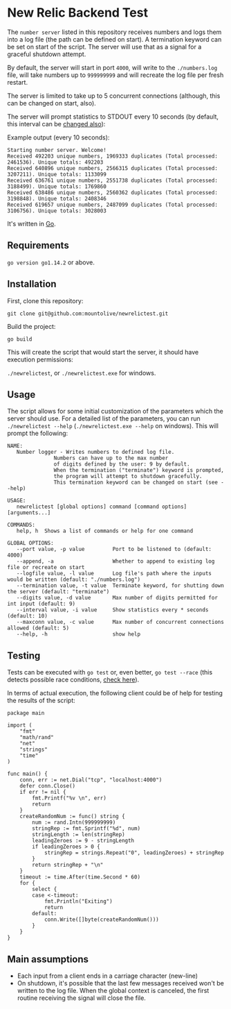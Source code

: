 # New Relic Backend Test

The `number server` listed in this repository receives numbers and logs them into a log file 
(the path can be defined on start). A termination keyword can be set on start of the script. The server
will use that as a signal for a graceful shutdown attempt.

By default, the server will start in port `4000`, will write to the `./numbers.log` file,
will take numbers up to `999999999` and will recreate the log file per fresh restart.

The server is limited to take up to 5 concurrent connections (although, this can be changed on start, also).

The server will prompt statistics to STDOUT every 10 seconds (by default, this interval can be [changed also](#usage)):

Example output (every 10 seconds):
```
Starting number server. Welcome!
Received 492203 unique numbers, 1969333 duplicates (Total processed: 2461536). Unique totals: 492203
Received 640896 unique numbers, 2566315 duplicates (Total processed: 3207211). Unique totals: 1133099
Received 636761 unique numbers, 2551738 duplicates (Total processed: 3188499). Unique totals: 1769860
Received 638486 unique numbers, 2560362 duplicates (Total processed: 3198848). Unique totals: 2408346
Received 619657 unique numbers, 2487099 duplicates (Total processed: 3106756). Unique totals: 3028003

```

It's written in [Go](https://golang.org/).

## Requirements

`go version go1.14.2` or above.

## Installation

First, clone this repository:

`git clone git@github.com:mountolive/newrelictest.git`

Build the project:

`go build`

This will create the script that would start the server, it should have execution permissions:

`./newrelictest`, or `./newrelictest.exe` for windows.

## Usage

The script allows for some initial customization of the parameters which the server should use.
For a detailed list of the parameters, you can run `./newrelictest --help` (`./newrelictest.exe --help` on windows). This will prompt the following:

```
NAME:
   Number logger - Writes numbers to defined log file.
               Numbers can have up to the max number
               of digits defined by the user: 9 by default.
               When the termination ("terminate") keyword is prompted,
               the program will attempt to shutdown gracefully.
               This termination keyword can be changed on start (see --help)

USAGE:
   newrelictest [global options] command [command options] [arguments...]

COMMANDS:
   help, h  Shows a list of commands or help for one command

GLOBAL OPTIONS:
   --port value, -p value         Port to be listened to (default: 4000)
   --append, -a                   Whether to append to existing log file or recreate on start
   --logfile value, -l value      Log file's path where the inputs would be written (default: "./numbers.log")
   --termination value, -t value  Terminate keyword, for shutting down the server (default: "terminate")
   --digits value, -d value       Max number of digits permitted for int input (default: 9)
   --interval value, -i value     Show statistics every * seconds (default: 10)
   --maxconn value, -c value      Max number of concurrent connections allowed (default: 5)
   --help, -h                     show help
```

## Testing

Tests can be executed with `go test` or, even better,  `go test --race` (this detects possible race conditions, [check here](https://golang.org/doc/articles/race_detector.html)). 

In terms of actual execution, the following client could be of help for testing the results of the script:

```
package main

import (
	"fmt"
	"math/rand"
	"net"
	"strings"
	"time"
)

func main() {
	conn, err := net.Dial("tcp", "localhost:4000")
	defer conn.Close()
	if err != nil {
		fmt.Printf("%v \n", err)
		return
	}
	createRandomNum := func() string {
		num := rand.Intn(999999999)
		stringRep := fmt.Sprintf("%d", num)
		stringLength := len(stringRep)
		leadingZeroes := 9 - stringLength
		if leadingZeroes > 0 {
			stringRep = strings.Repeat("0", leadingZeroes) + stringRep
		}
		return stringRep + "\n"
	}
	timeout := time.After(time.Second * 60)
	for {
		select {
		case <-timeout:
			fmt.Println("Exiting")
			return
		default:
			conn.Write([]byte(createRandomNum()))
		}
	}
}
```

## Main assumptions

- Each input from a client ends in a carriage character (new-line)
- On shutdown, it's possible that the last few messages received won't be written to the log file.
    When the global context is canceled, the first routine receiving the signal will close the file.

